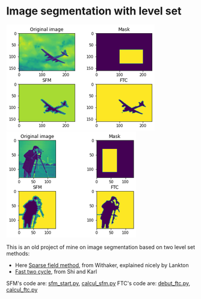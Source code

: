 # Image segmentation with level set

![alt text-1](https://github.com/AmbroiseM/ML_Fun/blob/main/old-projects/Contour%20actif/resultats/avion2_seg.png)             ![alt-text-2](https://github.com/AmbroiseM/ML_Fun/blob/main/old-projects/Contour%20actif/resultats/photograph_seg.png)

This is an old project of mine on image segmentation based on two level set methods:

* Here [Sparse field method](https://github.com/AmbroiseM/ML_Fun/blob/main/old-projects/Contour%20actif/Lankton%20-%202009%20-%20SFM%20Tech%20Report.pdf), from Withaker, explained nicely by Lankton
* [Fast two cycle](https://github.com/AmbroiseM/ML_Fun/blob/main/old-projects/Contour%20actif/Shi%20-%20TIP%20-%202008%20-%20FTC.pdf), from Shi and Karl
  
SFM's code are: [sfm_start.py](https://github.com/AmbroiseM/ML_Fun/blob/main/old-projects/Contour%20actif/sfm_start.py), [calcul_sfm.py](https://github.com/AmbroiseM/ML_Fun/blob/main/old-projects/Contour%20actif/calcul_sfm.py)
FTC's code are: [debut_ftc.py](https://github.com/AmbroiseM/ML_Fun/blob/main/old-projects/Contour%20actif/debut_ftc.py), [calcul_ftc.py](https://github.com/AmbroiseM/ML_Fun/blob/main/old-projects/Contour%20actif/calcul_ftc.py)
